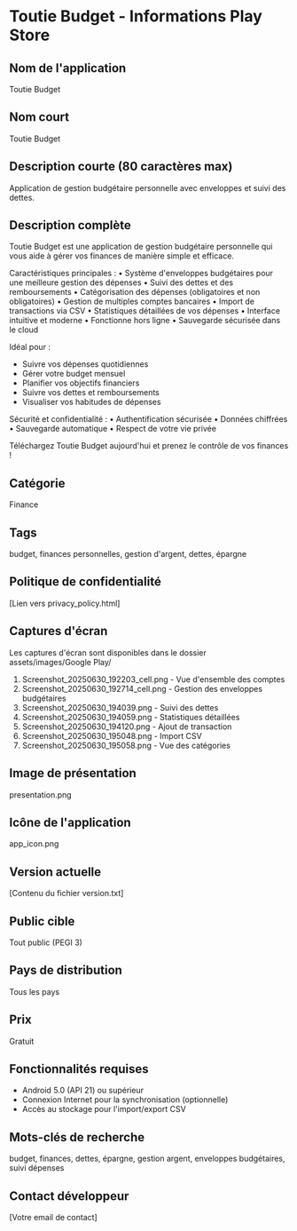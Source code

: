 # Toutie Budget - Informations Play Store

## Nom de l'application
Toutie Budget

## Nom court
Toutie Budget

## Description courte (80 caractères max)
Application de gestion budgétaire personnelle avec enveloppes et suivi des dettes.

## Description complète
Toutie Budget est une application de gestion budgétaire personnelle qui vous aide à gérer vos finances de manière simple et efficace.

Caractéristiques principales :
• Système d'enveloppes budgétaires pour une meilleure gestion des dépenses
• Suivi des dettes et des remboursements
• Catégorisation des dépenses (obligatoires et non obligatoires)
• Gestion de multiples comptes bancaires
• Import de transactions via CSV
• Statistiques détaillées de vos dépenses
• Interface intuitive et moderne
• Fonctionne hors ligne
• Sauvegarde sécurisée dans le cloud

Idéal pour :
- Suivre vos dépenses quotidiennes
- Gérer votre budget mensuel
- Planifier vos objectifs financiers
- Suivre vos dettes et remboursements
- Visualiser vos habitudes de dépenses

Sécurité et confidentialité :
• Authentification sécurisée
• Données chiffrées
• Sauvegarde automatique
• Respect de votre vie privée

Téléchargez Toutie Budget aujourd'hui et prenez le contrôle de vos finances !

## Catégorie
Finance

## Tags
budget, finances personnelles, gestion d'argent, dettes, épargne

## Politique de confidentialité
[Lien vers privacy_policy.html]

## Captures d'écran
Les captures d'écran sont disponibles dans le dossier assets/images/Google Play/

1. Screenshot_20250630_192203_cell.png - Vue d'ensemble des comptes
2. Screenshot_20250630_192714_cell.png - Gestion des enveloppes budgétaires
3. Screenshot_20250630_194039.png - Suivi des dettes
4. Screenshot_20250630_194059.png - Statistiques détaillées
5. Screenshot_20250630_194120.png - Ajout de transaction
6. Screenshot_20250630_195048.png - Import CSV
7. Screenshot_20250630_195058.png - Vue des catégories

## Image de présentation
presentation.png

## Icône de l'application
app_icon.png

## Version actuelle
[Contenu du fichier version.txt]

## Public cible
Tout public (PEGI 3)

## Pays de distribution
Tous les pays

## Prix
Gratuit

## Fonctionnalités requises
- Android 5.0 (API 21) ou supérieur
- Connexion Internet pour la synchronisation (optionnelle)
- Accès au stockage pour l'import/export CSV

## Mots-clés de recherche
budget, finances, dettes, épargne, gestion argent, enveloppes budgétaires, suivi dépenses

## Contact développeur
[Votre email de contact] 